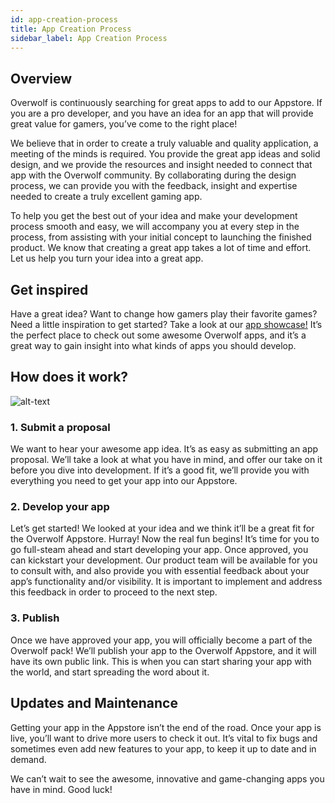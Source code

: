 ```yaml
---
id: app-creation-process
title: App Creation Process
sidebar_label: App Creation Process
---
```


## Overview

Overwolf is continuously searching for great apps to add to our Appstore. If you are a pro developer, and you have an idea for an app that will provide great value for gamers, you’ve come to the right place!

We believe that in order to create a truly valuable and quality application, a meeting of the minds is required. You provide the great app ideas and solid design, and we provide the resources and insight needed to connect that app with the Overwolf community. By collaborating during the design process, we can provide you with the feedback, insight and expertise needed to create a truly excellent gaming app.

To help you get the best out of your idea and make your development process smooth and easy, we will accompany you at every step in the process, from assisting with your initial concept to launching the finished product. We know that creating a great app takes a lot of time and effort. Let us help you turn your idea into a great app.

## Get inspired

Have a great idea? Want to change how gamers play their favorite games? Need a little inspiration to get started? Take a look at our [app showcase!](../topics/what-kind-of-apps-works) It’s the perfect place to check out some awesome Overwolf apps, and it’s a great way to gain insight into what kinds of apps you should develop.

## How does it work?

![alt-text](assets/app-creation-process.png)

### 1. Submit a proposal

We want to hear your awesome app idea. It’s as easy as submitting an app proposal. We’ll take a look at what you have in mind, and offer our take on it before you dive into development. If it’s a good fit, we’ll provide you with everything you need to get your app into our Appstore.

### 2. Develop your app

Let’s get started! We looked at your idea and we think it’ll be a great fit for the Overwolf Appstore. Hurray!
Now the real fun begins! It’s time for you to go full-steam ahead and start developing your app. Once approved, you can kickstart your development. Our product team will be available for you to consult with, and also provide you with essential feedback about your app’s functionality and/or visibility. It is important to implement and address this feedback in order to proceed to the next step.

### 3. Publish

Once we have approved your app, you will officially become a part of the Overwolf pack! We’ll publish your app to the Overwolf Appstore, and it will have its own public link. This is when you can start sharing your app with the world, and start spreading the word about it.

## Updates and Maintenance

Getting your app in the Appstore isn’t the end of the road. Once your app is live, you’ll want to drive more users to check it out. It’s vital to fix bugs and sometimes even add new features to your app, to keep it up to date and in demand.

We can’t wait to see the awesome, innovative and game-changing apps you have in mind. Good luck!
